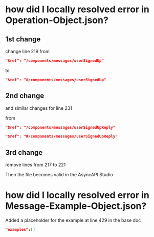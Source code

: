 # how did I locally resolved error in Operation-Object.json?

## 1st change
change line 219 from 

```json
"$ref": "/components/messages/userSignedUp"
```

to 
```json
"$ref": "#/components/messages/userSignedUp"
```

## 2nd change
and similar changes for line 231

from 


```json
"$ref": "/components/messages/userSignedUpReply"
```

```json
"$ref": "#/components/messages/userSignedUpReply"
```


## 3rd change

remove lines from 217 to 221

Then the file becomes valid in the AsyncAPI Studio


# how did I locally resolved error in Message-Example-Object.json?

Added a placeholder for the example at line 429 in the base doc

```json 
"examples":[]
```